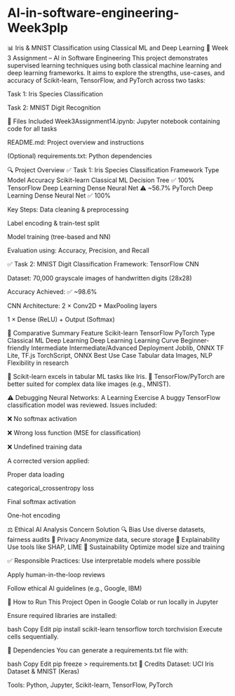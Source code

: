# AI-in-software-engineering-Week3plp

📊 Iris & MNIST Classification using Classical ML and Deep Learning
🧠 Week 3 Assignment – AI in Software Engineering
This project demonstrates supervised learning techniques using both classical machine learning and deep learning frameworks. It aims to explore the strengths, use-cases, and accuracy of Scikit-learn, TensorFlow, and PyTorch across two tasks:

Task 1: Iris Species Classification

Task 2: MNIST Digit Recognition

📁 Files Included
Week3Assignment14.ipynb: Jupyter notebook containing code for all tasks

README.md: Project overview and instructions

(Optional) requirements.txt: Python dependencies

🔍 Project Overview
✅ Task 1: Iris Species Classification
Framework	Type	Model	Accuracy
Scikit-learn	Classical ML	Decision Tree	✅ 100%
TensorFlow	Deep Learning	Dense Neural Net	⚠️ ~56.7%
PyTorch	Deep Learning	Dense Neural Net	✅ 100%

Key Steps:
Data cleaning & preprocessing

Label encoding & train-test split

Model training (tree-based and NN)

Evaluation using: Accuracy, Precision, and Recall

✅ Task 2: MNIST Digit Classification
Framework: TensorFlow CNN

Dataset: 70,000 grayscale images of handwritten digits (28x28)

Accuracy Achieved: ✅ ~98.6%

CNN Architecture:
2 × Conv2D + MaxPooling layers

1 × Dense (ReLU) + Output (Softmax)

📌 Comparative Summary
Feature	Scikit-learn	TensorFlow	PyTorch
Type	Classical ML	Deep Learning	Deep Learning
Learning Curve	Beginner-friendly	Intermediate	Intermediate/Advanced
Deployment	Joblib, ONNX	TF Lite, TF.js	TorchScript, ONNX
Best Use Case	Tabular data	Images, NLP	Flexibility in research

🎯 Scikit-learn excels in tabular ML tasks like Iris.
🤖 TensorFlow/PyTorch are better suited for complex data like images (e.g., MNIST).

⚠️ Debugging Neural Networks: A Learning Exercise
A buggy TensorFlow classification model was reviewed. Issues included:

❌ No softmax activation

❌ Wrong loss function (MSE for classification)

❌ Undefined training data

A corrected version applied:

Proper data loading

categorical_crossentropy loss

Final softmax activation

One-hot encoding

⚖️ Ethical AI Analysis
Concern	Solution
🔍 Bias	Use diverse datasets, fairness audits
🔐 Privacy	Anonymize data, secure storage
🧠 Explainability	Use tools like SHAP, LIME
🌱 Sustainability	Optimize model size and training

✅ Responsible Practices:
Use interpretable models where possible

Apply human-in-the-loop reviews

Follow ethical AI guidelines (e.g., Google, IBM)

🚀 How to Run This Project
Open in Google Colab or run locally in Jupyter

Ensure required libraries are installed:

bash
Copy
Edit
pip install scikit-learn tensorflow torch torchvision
Execute cells sequentially.

🧾 Dependencies
You can generate a requirements.txt file with:

bash
Copy
Edit
pip freeze > requirements.txt
🤝 Credits
Dataset: UCI Iris Dataset & MNIST (Keras)

Tools: Python, Jupyter, Scikit-learn, TensorFlow, PyTorch


